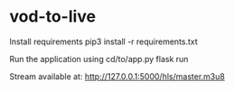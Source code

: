 # vod-to-live
Install requirements
pip3 install -r requirements.txt

Run the application using
cd/to/app.py flask run

Stream available at:
http://127.0.0.1:5000/hls/master.m3u8